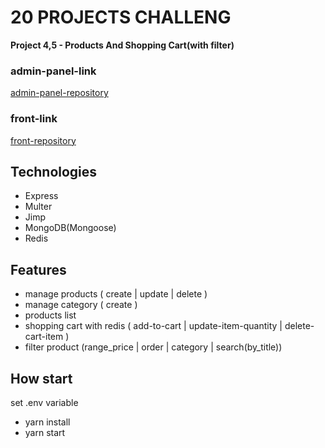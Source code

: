 # 20 PROJECTS CHALLENG

**Project 4,5 - Products And Shopping Cart(with filter)**
### admin-panel-link

[admin-panel-repository](https://github.com/MostafaZr-Dev/20projects-4-simpleShop-adminPanel)

### front-link
[front-repository](https://github.com/MostafaZr-Dev/20projects-simpleShop-front)

## Technologies

- Express
- Multer
- Jimp
- MongoDB(Mongoose)
- Redis

## Features

- manage products ( create | update | delete )
- manage category ( create )
- products list
- shopping cart with redis ( add-to-cart | update-item-quantity | delete-cart-item )
- filter product (range_price | order | category | search(by_title))

## How start
set .env variable

- yarn install
- yarn start
